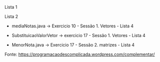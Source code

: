 Lista 1 



Lista 2

* mediaNotas.java -> Exercicio 10 - Sessão 1. Vetores - Lista 4

* SubstituicaoValorVetor -> exercicio 17 - Sessão 1. Vetores - Lista 4

* MenorNota.java -> Exercicio 17 - Sessão 2. matrizes - Lista 4

Fonte: https://programacaodescomplicada.wordpress.com/complementar/

